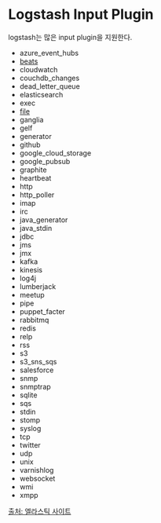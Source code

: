 # Logstash Input Plugin

logstash는 많은 input plugin을 지원한다.

* azure_event_hubs
* [beats](./logstash_input_plugin_beats.md)
* cloudwatch
* couchdb_changes
* dead_letter_queue
* elasticsearch
* exec
* [file](./logstash_input_plugin_file.md)
* ganglia
* gelf
* generator
* github
* google_cloud_storage
* google_pubsub
* graphite
* heartbeat
* http
* http_poller
* imap
* irc
* java_generator
* java_stdin
* jdbc
* jms
* jmx
* kafka
* kinesis
* log4j
* lumberjack
* meetup
* pipe
* puppet_facter
* rabbitmq
* redis
* relp
* rss
* s3
* s3_sns_sqs
* salesforce
* snmp
* snmptrap
* sqlite
* sqs
* stdin
* stomp
* syslog
* tcp
* twitter
* udp
* unix
* varnishlog
* websocket
* wmi
* xmpp

[출처: 엘라스틱 사이트](https://www.elastic.co/guide/en/logstash/current/input-plugins.html)

